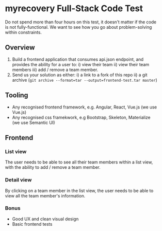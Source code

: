 # myrecovery Full-Stack Code Test

Do not spend more than four hours on this test, it doesn't matter if the code is not fully-functional. We want to see how you go about problem-solving within constraints.

## Overview

1. Build a frontend application that consumes api.json endpoint, and provides the ability for a user to:
    i) view their team
    ii) view their team members
    iii) add / remove a team member.
2. Send us your solution as either:
    i) a link to a fork of this repo
    ii) a git archive (`git archive --format=tar --output=frontend-test.tar master`)

## Tooling

* Any recognised frontend framework, e.g. Angular, React, Vue.js (we use Vue.js)
* Any recognised css framekwork, e.g Bootstrap, Skeleton, Materialize (we use Semantic UI)

## Frontend

### List view

The user needs to be able to see all their team members within a list view, with the ability to add / remove a team member.

### Detail view

By clicking on a team member in the list view, the user needs to be able to view all the team member's information.

### Bonus

* Good UX and clean visual design
* Basic frontend tests
